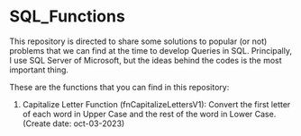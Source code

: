 # SQL_Functions
This repository is directed to share some solutions to popular (or not) problems that we can find at the time to develop Queries in SQL. Principally, I use SQL Server of Microsoft, but the ideas behind the codes is the most important thing.

These are the functions that you can find in this repository:

1. Capitalize Letter Function (fnCapitalizeLettersV1): Convert the first letter of each word in Upper Case and the rest of the word in Lower Case. (Create date: oct-03-2023)

